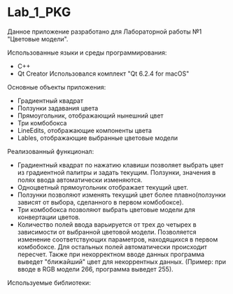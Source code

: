 # Lab_1_PKG

Данное приложение разработано для Лабораторной работы №1 "Цветовые модели".

Использованные языки и среды программирования:
  - C++
  - Qt Creator Использовался комплект "Qt 6.2.4 for macOS"

Основные объекты приложения:
  - Градиентный квадрат 
  - Ползунки задавания цвета
  - Прямоугольник, отображающий нынешний цвет 
  - Три комбобокса
  - LineEdits, отображающие компоненты цвета 
  - Lables, отображающие выбранные цветовые модели

Реализованный функционал:

  - Градиентный квадрат по нажатию клавиши позволяет выбрать цвет из градиентной палитры и задать текущим. Ползунки, значения в полях ввода автоматически изменяются.
  - Одноцветный прямоугольник отображает текущий цвет.
  - Ползунки позволяют изменять текущий цвет более плавно(ползунки зависят от выбора, сделанного в первом комбобоксе).
  - Три комбобокса позволяют выбрать цветовые модели для конвертации цветов.
  - Количество полей ввода варьируется от трех до четырех в зависимости от выбранной цветовой модели. Позволяется изменение соответствующих параметров, находящихся в первом комбобоксе. Для остальных полей автоматически происходит пересчет. Также при некорректном вводе данных программа выведет "ближайший" цвет для некоррентных данных. (Пример: при вводе в RGB модели 266, программа выведет 255).


Используемые библиотеки:




